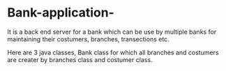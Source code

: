 # Bank-application-
It is a back end server for a bank which can be use by multiple banks for maintaining their  costumers, branches, transections etc.  

Here are 3 java classes, Bank class for which all branches and costumers are creater by branches class and costumer class. 
